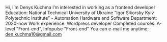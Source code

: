Hi, I’m Denys Kuchma
I’m interested in working as a frontend developer
Education: National Technical University of Ukraine “Igor Sikorsky Kyiv Polytechnic Institute” - Automation Hardware and Software Department: 2020-now
Work experience: Wordpress developer
Completed courses: A-level "Front-end", Infopulse "Front-end"
You can e-mail me anytime: den.kuchma10@gmail.com

